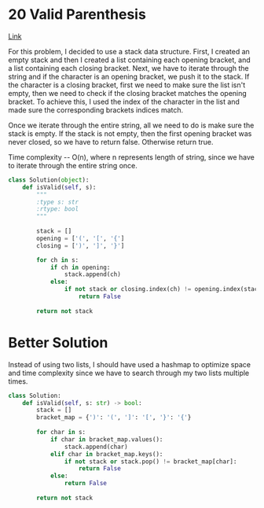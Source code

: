 # 20 Valid Parenthesis
[Link](https://leetcode.com/problems/valid-parentheses/description/)

For this problem, I decided to use a stack data structure. First, I created an empty stack and then I created a list containing each opening bracket, and a list containing each closing bracket. Next, we have to iterate through the string and if the character is an opening bracket, we push it to the stack. If the character is a closing bracket, first we need to make sure the list isn't empty, then we need to check if the closing bracket matches the opening bracket. To achieve this, I used the index of the character in the list and made sure the corresponding brackets indices match. 

Once we iterate through the entire string, all we need to do is make sure the stack is empty. If the stack is not empty, then the first opening bracket was never closed, so we have to return false. Otherwise return true. 

Time complexity -- O(n), where n represents length of string, since we have to iterate through the entire string once.

```python
class Solution(object):
    def isValid(self, s):
        """
        :type s: str
        :rtype: bool
        """
        
        stack = []
        opening = ['(', '[', '{']
        closing = [')', ']', '}']

        for ch in s:
            if ch in opening:
                stack.append(ch)
            else:
                if not stack or closing.index(ch) != opening.index(stack.pop()):
                    return False
            
        return not stack
```


# Better Solution
Instead of using two lists, I should have used a hashmap to optimize space and time complexity since we have to search through my two lists multiple times. 

```python
class Solution:
    def isValid(self, s: str) -> bool:
        stack = []
        bracket_map = {')': '(', ']': '[', '}': '{'}
        
        for char in s:
            if char in bracket_map.values():
                stack.append(char)
            elif char in bracket_map.keys():
                if not stack or stack.pop() != bracket_map[char]:
                    return False
            else:
                return False
        
        return not stack

```